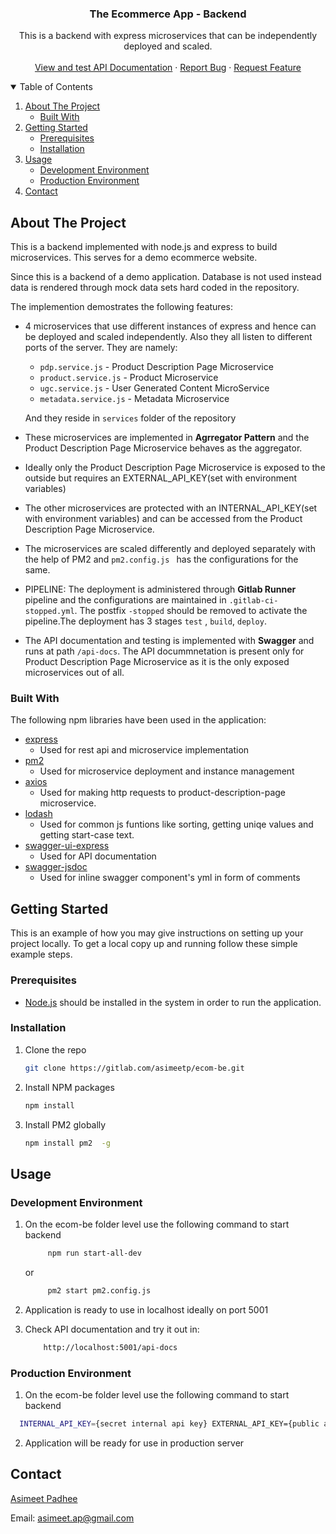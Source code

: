 <p align="center">
  <h3 align="center">The Ecommerce App - Backend</h3>

  <p align="center">
     This is a backend with express microservices that can be independently deployed and scaled.
    <br />
    <br />
    <a href="">View and test API Documentation</a>
    ·
    <a href="https://gitlab.com/asimeetp/ecom-be/-/issues">Report Bug</a>
    ·
    <a href="https://gitlab.com/asimeetp/ecom-be/-/issues">Request Feature</a>
  </p>
</p>



<!-- TABLE OF CONTENTS -->
<details open="open">
  <summary>Table of Contents</summary>
  <ol>
    <li>
      <a href="#about-the-project">About The Project</a>
      <ul>
        <li><a href="#built-with">Built With</a></li>
      </ul>
    </li>
    <li>
      <a href="#getting-started">Getting Started</a>
      <ul>
        <li><a href="#prerequisites">Prerequisites</a></li>
        <li><a href="#installation">Installation</a></li>
      </ul>
    </li>
    <li>
      <a href="#usage">Usage</a>
      <ul>
        <li><a href="#development-environment">Development Environment</a></li>
        <li><a href="#production-environment">Production Environment</a></li>
      </ul>
    </li>
    <li><a href="#contact">Contact</a></li>
  </ol>
</details>



<!-- ABOUT THE PROJECT -->
## About The Project

This is a backend implemented with node.js and express to build microservices. This serves for a demo ecommerce website.

Since this is a backend of a demo application. Database is not used instead data is rendered through mock data sets hard coded in the repository.

The implemention demostrates the following features:

* 4 microservices that use different instances of express and hence can be deployed and scaled independently. Also they all listen to different ports of the server. They are namely:
    * ```pdp.service.js``` - Product Description Page Microservice
    * ```product.service.js``` - Product Microservice
    * ```ugc.service.js``` - User Generated Content MicroService
    * ```metadata.service.js``` - Metadata Microservice

    And they reside in `services` folder of the repository

* These microservices are implemented in <b>Agrregator Pattern</b> and the Product Description Page Microservice behaves as the aggregator.

* Ideally only the Product Description Page Microservice is exposed to the outside but requires an EXTERNAL_API_KEY(set with environment variables)

* The other microservices are protected with an INTERNAL_API_KEY(set with environment variables) and can be accessed from the Product Description Page Microservice.

* The microservices are scaled differently and deployed separately with the help of PM2 and 
```pm2.config.js ``` has the configurations for the same.

* PIPELINE: The deployment is administered through <b>Gitlab Runner</b> pipeline and the configurations are maintained in ```.gitlab-ci-stopped.yml```. The postfix ```-stopped``` should be removed to activate the pipeline.The deployment has 3 stages ```test``` , ```build```, ```deploy```.

* The API documentation and testing is implemented with <b>Swagger</b> and runs at path ```/api-docs```. The API docummnetation is present only for Product Description Page Microservice as it is the only exposed microservices out of all.




### Built With

The following npm libraries have been used in the application:

* [express](https://www.npmjs.com/package/express)
  - Used for rest api and microservice implementation
* [pm2](https://www.npmjs.com/package/pm2)
  - Used for microservice deployment and instance management
* [axios](https://www.npmjs.com/package/axios)
  - Used for making http requests to product-description-page microservice.
* [lodash](https://www.npmjs.com/package/lodash)
  - Used for common js funtions like sorting, getting uniqe values and getting start-case text.
* [swagger-ui-express](https://www.npmjs.com/package/swagger-ui-express)
  - Used for API documentation
* [swagger-jsdoc](https://www.npmjs.com/package/swagger-jsdoc)
  - Used for inline swagger component's yml in form of comments


<!-- GETTING STARTED -->
## Getting Started

This is an example of how you may give instructions on setting up your project locally.
To get a local copy up and running follow these simple example steps.

### Prerequisites

* [Node.js](https://nodejs.org/en/download/) should be installed in the system in order to run the application.

### Installation

1. Clone the repo
   ```sh
   git clone https://gitlab.com/asimeetp/ecom-be.git
   ```
2. Install NPM packages
   ```sh
   npm install
   ```
3. Install PM2 globally
   ```sh
   npm install pm2  -g
   ```


<!-- USAGE EXAMPLES -->
## Usage

### Development Environment
1. On the ecom-be folder level use the following command to start backend
   ```sh
        npm run start-all-dev
   ```
   or
   ```sh
        pm2 start pm2.config.js
    ```

3. Application is ready to use in localhost ideally on port 5001

4. Check API documentation and try it out in:
    ```sh
        http://localhost:5001/api-docs
    ```


### Production Environment
1. On the ecom-be folder level use the following command to start backend
  ```sh
    INTERNAL_API_KEY={secret internal api key} EXTERNAL_API_KEY={public api key for pdp microservice}  pm2 start pm2.config.js --env=production --update-env
  ```
2. Application will be ready for use in production server

<!-- CONTACT -->
## Contact

[Asimeet Padhee](https://github.com/asimeet)

Email: [asimeet.ap@gmail.com](mailto:asimeet.ap@gmail.com)
